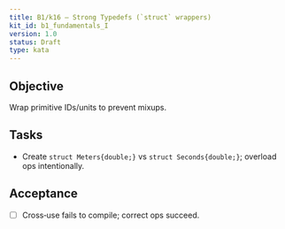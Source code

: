 ```yaml
---
title: B1/k16 — Strong Typedefs (`struct` wrappers)
kit_id: b1_fundamentals_I
version: 1.0
status: Draft
type: kata
---
```

## Objective
Wrap primitive IDs/units to prevent mixups.
## Tasks
- Create `struct Meters{double;}` vs `struct Seconds{double;}`; overload ops intentionally.
## Acceptance
- [ ] Cross‑use fails to compile; correct ops succeed.